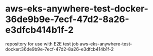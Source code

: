 # aws-eks-anywhere-test-docker-36de9b9e-7ecf-47d2-8a26-e3dfcb414b1f-2
repository for use with E2E test job aws-eks-anywhere-test-docker:36de9b9e-7ecf-47d2-8a26-e3dfcb414b1f-2
